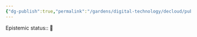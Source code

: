 ```yaml
---
{"dg-publish":true,"permalink":"/gardens/digital-technology/decloud/public-clouds/"}
---
```


Epistemic status:: 🌱